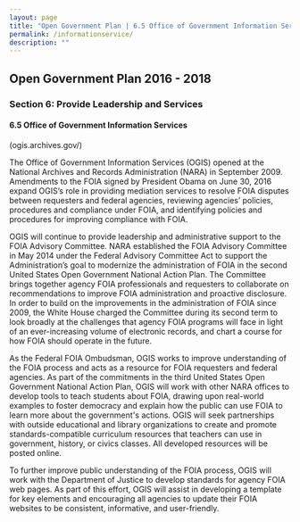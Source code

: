 ```yaml
---
layout: page
title: "Open Government Plan | 6.5 Office of Government Information Services "
permalink: /informationservice/
description: ""
---
```


## Open Government Plan 2016 - 2018

### Section 6: Provide Leadership and Services

#### 6.5 Office of Government Information Services
(ogis.archives.gov/)

The Office of Government Information Services (OGIS) opened at the National Archives and Records Administration (NARA) in September 2009. Amendments to the FOIA signed by President Obama on June 30, 2016 expand OGIS’s role in providing mediation services to resolve FOIA disputes between requesters and federal agencies, reviewing agencies’ policies, procedures and compliance under FOIA, and identifying policies and procedures for improving compliance with FOIA.

OGIS will continue to provide leadership and administrative support to the FOIA Advisory Committee. NARA established the FOIA Advisory Committee in May 2014 under the Federal Advisory Committee Act to support the Administration’s goal to modernize the administration of FOIA in the second United States Open Government National Action Plan. The Committee brings together agency FOIA professionals and requesters to collaborate on recommendations to improve FOIA administration and proactive disclosure. In order to build on the improvements in the administration of FOIA since 2009, the White House charged the Committee during its second term to look broadly at the challenges that agency FOIA programs will face in light of an ever-increasing volume of electronic records, and chart a course for how FOIA should operate in the future.

As the Federal FOIA Ombudsman, OGIS works to improve understanding of the FOIA process and acts as a resource for FOIA requesters and federal agencies. As part of the commitments in the third United States Open Government National Action Plan, OGIS will work with other NARA offices to develop tools to teach students about FOIA, drawing upon real-world examples to foster democracy and explain how the public can use FOIA to learn more about the government's actions. OGIS will seek partnerships with outside educational and library organizations to create and promote standards-compatible curriculum resources that teachers can use in government, history, or civics classes. All developed resources will be posted online.

To further improve public understanding of the FOIA process, OGIS will work with the Department of Justice to develop standards for agency FOIA web pages. As part of this effort, OGIS will assist in developing a template for key elements and encouraging all agencies to update their FOIA websites to be consistent, informative, and user-friendly.
